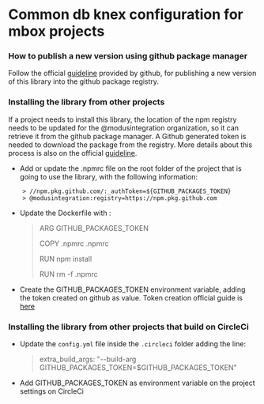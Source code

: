 # Common db knex configuration for mbox projects

### How to publish a new version using github package manager

Follow the official [guideline](https://help.github.com/en/github/managing-packages-with-github-packages/configuring-npm-for-use-with-github-packages) provided by github, for publishing a new version of this library into the github package registry.

### Installing the library from other projects

If a project needs to install this library, the location of the npm registry needs to be updated for the @modusintegration organization, so it can retrieve it from the github package manager. A Github generated token is needed to download the package from the registry. More details about this process is also on the official [guideline](https://help.github.com/en/github/managing-packages-with-github-packages/configuring-npm-for-use-with-github-packages).

- Add or update the .npmrc file on the root folder of the project that is going to use the library, with the following information:
```
    > //npm.pkg.github.com/:_authToken=${GITHUB_PACKAGES_TOKEN}
    > @modusintegration:registry=https://npm.pkg.github.com
```

- Update the Dockerfile with :

    > ARG GITHUB_PACKAGES_TOKEN
    >
    > COPY .npmrc .npmrc
    >
    > RUN npm install
    >
    > RUN rm -f .npmrc

- Create the GITHUB_PACKAGES_TOKEN environment variable, adding the token created on github as value. Token creation official guide is [here](https://help.github.com/en/github/authenticating-to-github/creating-a-personal-access-token-for-the-command-line)


### Installing the library from other projects that build on CircleCi

- Update the `config.yml` file inside the `.circleci` folder adding the line:

    > extra_build_args: "--build-arg GITHUB_PACKAGES_TOKEN=$GITHUB_PACKAGES_TOKEN"

- Add GITHUB_PACKAGES_TOKEN as environment variable on the project settings on CircleCi



